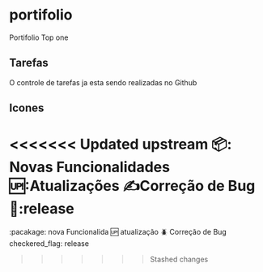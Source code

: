 # portifolio

Portifolio Top one

## Tarefas

O controle de tarefas ja esta sendo realizadas no Github

## Icones

<<<<<<< Updated upstream
📦: Novas Funcionalidades
🆙:Atualizações
✍️Correção de Bug
🏁:release 
=======
:pacakage: nova Funcionalida
:up: atualização
:beetle: Correção de Bug
checkered_flag: release
>>>>>>> Stashed changes
